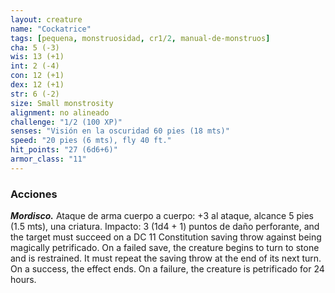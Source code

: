 ```yaml
---
layout: creature
name: "Cockatrice"
tags: [pequena, monstruosidad, cr1/2, manual-de-monstruos]
cha: 5 (-3)
wis: 13 (+1)
int: 2 (-4)
con: 12 (+1)
dex: 12 (+1)
str: 6 (-2)
size: Small monstrosity
alignment: no alineado
challenge: "1/2 (100 XP)"
senses: "Visión en la oscuridad 60 pies (18 mts)"
speed: "20 pies (6 mts), fly 40 ft."
hit_points: "27 (6d6+6)"
armor_class: "11"
---
```


### Acciones

***Mordisco.*** Ataque de arma cuerpo a cuerpo: +3 al ataque, alcance 5 pies (1.5 mts), una criatura. Impacto: 3 (1d4 + 1) puntos de daño perforante, and the target must succeed on a DC 11 Constitution saving throw against being magically petrificado. On a failed save, the creature begins to turn to stone and is restrained. It must repeat the saving throw at the end of its next turn. On a success, the effect ends. On a failure, the creature is petrificado for 24 hours.